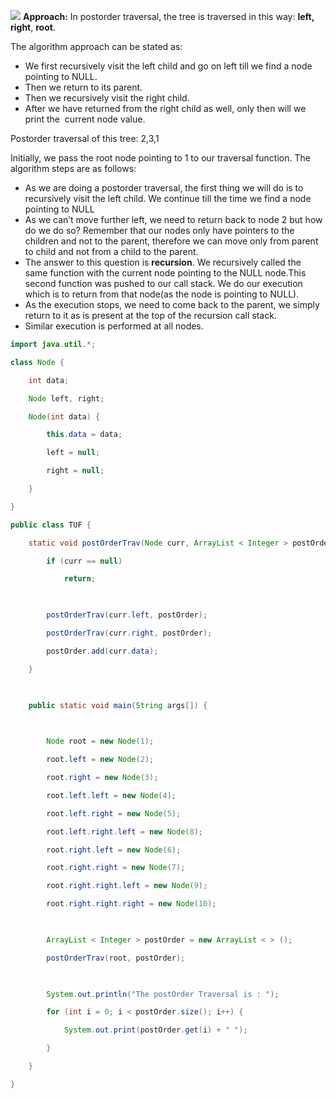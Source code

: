 ![](https://i.imgur.com/ULHFo1y.png)
**Approach:** In postorder traversal, the tree is traversed in this way: **left, right**, **root**.

The algorithm approach can be stated as:

-   We first recursively visit the left child and go on left till we find a node pointing to NULL.
-   Then we return to its parent.
-   Then we recursively visit the right child.
-   After we have returned from the right child as well, only then will we print the  current node value.


Postorder traversal of this tree: 2,3,1

Initially, we pass the root node pointing to 1 to our traversal function. The algorithm steps are as follows:

-   As we are doing a postorder traversal, the first thing we will do is to recursively visit the left child. We continue till the time we find a node pointing to NULL
-   As we can’t move further left, we need to return back to node 2 but how do we do so? Remember that our nodes only have pointers to the children and not to the parent, therefore we can move only from parent to child and not from a child to the parent.
-   The answer to this question is **recursion**. We recursively called the same function with the current node pointing to the NULL node.This second function was pushed to our call stack. We do our execution which is to return from that node(as the node is pointing to NULL).
-   As the execution stops, we need to come back to the parent, we simply return to it as is present at the top of the recursion call stack.
-   Similar execution is performed at all nodes.


```java
import java.util.*;

class Node {

    int data;

    Node left, right;

    Node(int data) {

        this.data = data;

        left = null;

        right = null;

    }

}

public class TUF {

    static void postOrderTrav(Node curr, ArrayList < Integer > postOrder) {

        if (curr == null)

            return;

  

        postOrderTrav(curr.left, postOrder);

        postOrderTrav(curr.right, postOrder);

        postOrder.add(curr.data);

    }

  

    public static void main(String args[]) {

  

        Node root = new Node(1);

        root.left = new Node(2);

        root.right = new Node(3);

        root.left.left = new Node(4);

        root.left.right = new Node(5);

        root.left.right.left = new Node(8);

        root.right.left = new Node(6);

        root.right.right = new Node(7);

        root.right.right.left = new Node(9);

        root.right.right.right = new Node(10);

  

        ArrayList < Integer > postOrder = new ArrayList < > ();

        postOrderTrav(root, postOrder);

  

        System.out.println("The postOrder Traversal is : ");

        for (int i = 0; i < postOrder.size(); i++) {

            System.out.print(postOrder.get(i) + " ");

        }

    }

}
```
